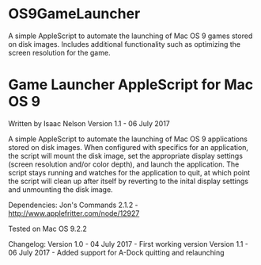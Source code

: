 # OS9GameLauncher
A simple AppleScript to automate the launching of Mac OS 9 games stored on disk images. Includes additional functionality such as optimizing the screen resolution for the game.

# Game Launcher AppleScript for Mac OS 9
Written by Isaac Nelson
Version 1.1 - 06 July 2017

A simple AppleScript to automate the launching of Mac OS 9 applications stored on disk images. When configured with specifics for an application, the script will mount the disk image, set the appropriate display settings (screen resolution and/or color depth), and launch the application. The script stays running and watches for the application to quit, at which point the script will clean up after itself by reverting to the inital display settings and unmounting the disk image.

Dependencies: Jon's Commands 2.1.2 - http://www.applefritter.com/node/12927

Tested on Mac OS 9.2.2

Changelog:
Version 1.0 - 04 July 2017 - First working version
Version 1.1 - 06 July 2017 - Added support for A-Dock quitting and relaunching
